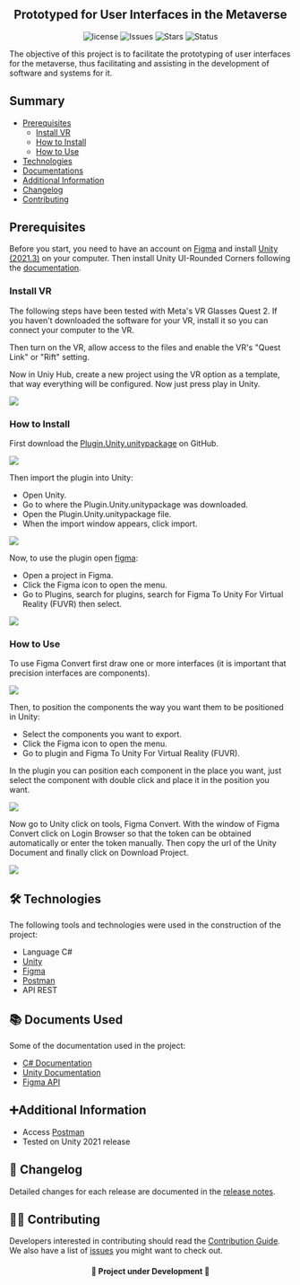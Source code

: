 <h2 align="center">Prototyped for User Interfaces in the Metaverse</h2>

<div align="center">

![license](https://img.shields.io/github/license/uramakilab/figma-vr-unity-converter) ![Issues](https://img.shields.io/github/issues/uramakilab/figma-vr-unity-converter) ![Stars](https://img.shields.io/github/stars/uramakilab/figma-vr-unity-converter) ![Status](https://img.shields.io/badge/status-Development-orange)

</div>

The objective of this project is to facilitate the prototyping of user interfaces for the metaverse, thus facilitating and assisting in the development of software and systems for it.

## Summary
* [Prerequisites](#prerequisites)
    * [Install VR](#installVR)
    * [How to Install](#howInstall)
    * [How to Use](#howUse)
* [Technologies](#🛠️-technologies)
* [Documentations](#📚-documents-used)
* [Additional Information](#additional-information)
* [Changelog](#changelog)
* [Contributing](#contributing)
<!--* [Thanks](#thanks)-->

## Prerequisites
Before you start, you need to have an account on <a href="https://www.figma.com" target="_blank">Figma</a> and install <a href="https://unity.com /en/download" target="_blank">Unity (2021.3)</a> on your computer. Then install Unity UI-Rounded Corners following the [documentation](https://github.com/kirevdokimov/Unity-UI-Rounded-Corners).

<div id="installVR"/>

### Install VR
The following steps have been tested with Meta's VR Glasses Quest 2. If you haven't downloaded the software for your VR, install it so you can connect your computer to the VR.

Then turn on the VR, allow access to the files and enable the VR's "Quest Link" or "Rift" setting.

Now in Uniy Hub, create a new project using the VR option as a template, that way everything will be configured. Now just press play in Unity.

<img src="/assets/createProject.png">

<div id="howInstall"/>

### How to Install
First download the [Plugin.Unity.unitypackage](https://github.com/uramakilab/figma-vr-unity-converter/releases) on GitHub.

<img src="/assets/download.gif">

Then import the plugin into Unity:
* Open Unity.
* Go to where the Plugin.Unity.unitypackage was downloaded.
* Open the Plugin.Unity.unitypackage file.
* When the import window appears, click import.

<img src="/assets/importUnity.gif">

Now, to use the plugin open <a href="https://www.figma.com/" target="_blank">figma</a>:
* Open a project in Figma.
* Click the Figma icon to open the menu.
* Go to Plugins, search for plugins, search for Figma To Unity For Virtual Reality (FUVR) then select.

<img src="/assets/importeFigma.gif">

<div id="howUse"/>

### How to Use
To use Figma Convert first draw one or more interfaces (it is important that precision interfaces are components).

<img src="/assets/interfaceFigma.png">

Then, to position the components the way you want them to be positioned in Unity:
* Select the components you want to export.
* Click the Figma icon to open the menu.
* Go to plugin and Figma To Unity For Virtual Reality (FUVR).

In the plugin you can position each component in the place you want, just select the component with double click and place it in the position you want.

<img src="/assets/pluginFigma.gif">

Now go to Unity click on tools, Figma Convert. With the window of Figma Convert click on Login Browser so that the token can be obtained automatically or enter the token manually. Then copy the url of the Unity Document and finally click on Download Project.

<img src="/assets/pluginUnity.gif">

## 🛠️ Technologies
The following tools and technologies were used in the construction of the project:

* Language C#
* [Unity](https://unity.com/pt)
* [Figma](https://figma.com/)
* [Postman](https://www.postman.com/)
* API REST

## 📚 Documents Used
Some of the documentation used in the project:

* [C# Documentation](https://learn.microsoft.com/pt-br/dotnet/csharp/)
* [Unity Documentation](https://docs.unity.com/)
* [Figma API](https://www.figma.com/developers/api)


## ➕Additional Information

- Access [Postman](https://orange-space-957236.postman.co/workspace/Prototipado-para-interfaces-de-~d9f0f502-42b6-4da1-b34c-cacaf76b84bf/collection/21577195-86734ae6-cf68-4ac8-8aee-78992c835af9?action=share&creator=21577195)
- Tested on Unity 2021 release

<div id="changelog"/>

## 📝 Changelog

Detailed changes for each release are documented in the [release notes](/CHANGELOG.md).

<div id="contributing"/>

## 💁‍♂️ Contributing

Developers interested in contributing should read the [Contribution Guide](/CONTRIBUTING.md).
We also have a list of [issues](https://github.com/uramakilab/figma-vr-unity-converter/issues) you might want to check out.

<!--## Thanks-->

<h4 align="center">🚧 Project under Development 🚧</h4>